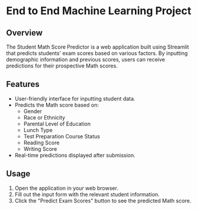 # End to End Machine Learning Project

## Overview  
The Student Math Score Predictor is a web application built using Streamlit that predicts students' exam scores based on various factors. By inputting demographic information and previous scores, users can receive predictions for their prospective Math scores.  

## Features  
- User-friendly interface for inputting student data.  
- Predicts the Math score based on:  
  - Gender  
  - Race or Ethnicity  
  - Parental Level of Education  
  - Lunch Type  
  - Test Preparation Course Status  
  - Reading Score  
  - Writing Score  
- Real-time predictions displayed after submission.

## Usage
1. Open the application in your web browser.
2. Fill out the input form with the relevant student information.
3. Click the "Predict Exam Scores" button to see the predicted Math score.

